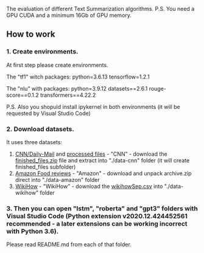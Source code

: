 The evaluation of different Text Summarization algorithms.
P.S. You need a GPU CUDA and a minimum 16Gb of GPU memory.

## How to work

### 1. Create environments.
At first step please create environments.

The "tf1" witch packages:
python=3.6.13
tensorflow=1.2.1

The "nlu" with packages:
python=3.9.12
datasets==2.6.1
rouge-score==0.1.2
transformers==4.22.2

P.S. Also you shopuld install ipykernel in both environments (it will be requested by Visual Studio Code)

### 2. Download datasets.
It uses three datasets:
1. [CNN/Daily-Mail](https://github.com/abisee/cnn-dailymail) and [processed files](https://github.com/JafferWilson/Process-Data-of-CNN-DailyMail) - "CNN" - download the [finished_files.zip](https://drive.google.com/file/d/0BzQ6rtO2VN95a0c3TlZCWkl3aU0/view?usp=sharing&resourcekey=0-toctC3TNM1vffPCZ7XT0JA) file and extract into "./data-cnn" folder (it will create finished_files subfolder)
2. [Amazon Food reviews](https://www.kaggle.com/datasets/snap/amazon-fine-food-reviews) - "Amazon" - download and unpack archive.zip direct into "./data-amazon" folder
3. [WikiHow](https://github.com/mahnazkoupaee/WikiHow-Dataset) - "WikiHow" - download the [wikihowSep.csv](https://ucsb.box.com/s/ap23l8gafpezf4tq3wapr6u8241zz358) into "./data-wikihow" folder

### 3. Then you can open "lstm", "roberta" and "gpt3" folders with Visual Studio Code (Python extension v2020.12.424452561 recommended - a later extensions can be working incorrect with Python 3.6).
Please read README.md from each of that folder.